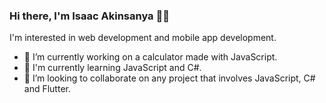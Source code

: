 ### Hi there, I'm Isaac Akinsanya 👋🏾

I'm interested in web development and mobile app development.

- 🔭 I’m currently working on a calculator made with JavaScript.
- 🌱 I'm currently learning JavaScript and C#.
- 👯 I’m looking to collaborate on any project that involves JavaScript, C# and Flutter.

<!--
**IsaacAkin/IsaacAkin** is a ✨ _special_ ✨ repository because its `README.md` (this file) appears on your GitHub profile.

Here are some ideas to get you started:

- 🔭 I’m currently working on ...
- 🌱 I’m currently learning ...
- 👯 I’m looking to collaborate on ...
- 🤔 I’m looking for help with ...
- 💬 Ask me about ...
- 📫 How to reach me: ...
- 😄 Pronouns: ...
- ⚡ Fun fact: ...
-->
